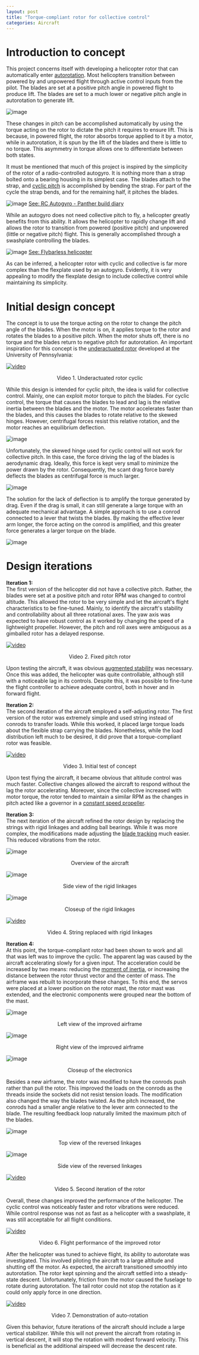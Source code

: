 ```yaml
---
layout: post
title: "Torque-compliant rotor for collective control"
categories: Aircraft
---
```


# Introduction to concept
This project concerns itself with developing a helicopter rotor that can automatically enter [autorotation](https://en.wikipedia.org/wiki/Autorotation). Most helicopters transition between powered by and unpowered flight through active control inputs from the pilot. The blades are set at a positive pitch angle in powered flight to produce lift. The blades are set to a much lower or negative pitch angle in autorotation to generate lift.  

![image](/img/torque_rotor/rotor-pitch.png)

These changes in pitch can be accomplished automatically by using the torque acting on the rotor to dictate the pitch it requires to ensure lift. This is because, in powered flight, the rotor absorbs torque applied to it by a motor, while in autorotation, it is spun by the lift of the blades and there is little to no torque. This asymmetry in torque allows one to differentiate between both states. 

It must be mentioned that much of this project is inspired by the simplicity of the rotor of a radio-controlled autogyro. It is nothing more than a strap bolted onto a bearing housing in its simplest case. The blades attach to the strap, and [cyclic pitch](https://www.youtube.com/watch?v=04tJmP2aqcw) is accomplished by bending the strap. For part of the cycle the strap bends, and for the remaining half, it pitches the blades. 

![image](http://www.bartonhewsons.uk/home/modelflying/helicopters/Resources/IMG_0793.jpg)
[See: RC Autogyro - Panther build diary](http://www.bartonhewsons.uk/home/modelflying/helicopters/pantherbuilddiar.html)

While an autogyro does not need collective pitch to fly, a helicopter greatly benefits from this ability. It allows the helicopter to rapidly change  lift and allows the rotor to transition from powered (positive pitch) and unpowered (little or negative pitch) flight. This is generally accomplished through a swashplate controlling the blades. 

![image](https://www.rchelicopterfun.com/images/BellHead500pics.gif)
[See: Flybarless helicopter](https://www.rchelicopterfun.com/flybarless.html)

As can be inferred, a helicopter rotor with cyclic and collective is far more complex than the flexplate used by an autogyro. Evidently, it is very appealing to modify the flexplate design to include collective control while maintaining its simplicity. 

# Initial design concept
The concept is to use the torque acting on the rotor to change the pitch angle of the blades. When the motor is on, it applies torque to the rotor and rotates the blades to a positive pitch. When the motor shuts off, there is no torque and the blades return to negative pitch for autorotation. An important inspiration for this concept is the [underactuated rotor](https://www.modlabupenn.org/wp-content/uploads/paulos_an_underactuated_propeller_IROS_2013.pdf) developed at the University of Pennsylvania:

[![video](https://img.youtube.com/vi/aEPf0QHVuMM/hqdefault.jpg)](https://youtu.be/aEPf0QHVuMM) 
<p align="center">Video 1. Underactuated rotor cyclic</p>

While this design is intended for cyclic pitch, the idea is valid for collective control. Mainly, one can exploit motor torque to pitch the blades. For cyclic control, the torque that causes the blades to lead and lag is the relative inertia between the blades and the motor. The motor accelerates faster than the blades, and this causes the blades to rotate relative to the skewed hinges. However, centrifugal forces resist this relative rotation, and the motor reaches an equilibrium deflection.  

![image](/img/torque_rotor/hinge-accel.png)

Unfortunately, the skewed hinge used for cyclic control will not work for collective pitch. In this case, the force driving the lag of the blades is aerodynamic drag. Ideally, this force is kept very small to minimize the power drawn by the rotor. Consequently, the scant drag force barely deflects the blades as centrifugal force is much larger.

![image](/img/torque_rotor/hinge-drag.png)

The solution for the lack of deflection is to amplify the torque generated by drag. Even if the drag is small, it can still generate a large torque with an adequate mechanical advantage. A simple approach is to use a conrod connected to a lever that twists the blades. By making the effective lever arm longer, the force acting on the conrod is amplified, and this greater force generates a larger torque on the blade.  

![image](/img/torque_rotor/hinge-conrod.png)

# Design iterations
__Iteration 1:__  
The first version of the helicopter did not have a collective pitch. Rather, the blades were set at a positive pitch and rotor RPM was changed to control altitude. This allowed the rotor to be very simple and let the aircraft's flight characteristics to be fine-tuned. Mainly, to identify the aircraft's stability and controllability about all three rotational axes. The yaw axis was expected to have robust control as it worked by changing the speed of a lightweight propeller. However, the pitch and roll axes were ambiguous as a gimballed rotor has a delayed response. 

[![video](https://img.youtube.com/vi/GvAgDsWhSy0/hqdefault.jpg)](https://youtu.be/GvAgDsWhSy0) 
<p align="center">Video 2. Fixed pitch rotor</p>

Upon testing the aircraft, it was obvious [augmented stability](http://localhost:4000/aircraft/2021/09/26/heli_flight_controller.html) was necessary. Once this was added, the helicopter was quite controllable, although still with a noticeable lag in its controls. Despite this, it was possible to fine-tune the flight controller to achieve adequate control, both in hover and in forward flight. 

__Iteration 2:__  
The second iteration of the aircraft employed a self-adjusting rotor. The first version of the rotor was extremely simple and used string instead of conrods to transfer loads. While this worked, it placed large torque loads about the flexible strap carrying the blades. Nonetheless, while the load distribution left much to be desired, it did prove that a torque-compliant rotor was feasible. 

[![video](https://img.youtube.com/vi/nCT1aNKzHTk/hqdefault.jpg)](https://youtu.be/nCT1aNKzHTk) 
<p align="center">Video 3. Initial test of concept</p>

Upon test flying the aircraft, it became obvious that altitude control was much faster. Collective changes allowed the aircraft to respond without the lag the rotor accelerating. Moreover, since the collective increased with motor torque, the rotor tended to maintain a similar RPM as the changes in pitch acted like a governor in a [constant speed propeller](https://www.boldmethod.com/learn-to-fly/aircraft-systems/how-a-constant-speed-prop-works/).

__Iteration 3:__  
The next iteration of the aircraft refined the rotor design by replacing the strings with rigid linkages and adding ball bearings. While it was more complex, the modifications made adjusting the [blade tracking](https://www.rchelicopterfun.com/blade-tracking.html) much easier. This reduced vibrations from the rotor.  

![image](/img/torque_rotor/v1-overview.JPG)
<p align="center">Overview of the aircraft</p>

![image](/img/torque_rotor/v1-rotor-1.JPG)
<p align="center">Side view of the rigid linkages</p>

![image](/img/torque_rotor/v1-rotor-2.JPG)
<p align="center">Closeup of the rigid linkages</p>

[![video](https://img.youtube.com/vi/zqMYG2y6rpQ/hqdefault.jpg)](https://youtu.be/zqMYG2y6rpQ) 
<p align="center">Video 4. String replaced with rigid linkages</p>

__Iteration 4:__  
At this point, the torque-compliant rotor had been shown to work and all that was left was to improve the cyclic. The apparent lag was caused by the aircraft accelerating slowly for a given input. The acceleration could be increased by two means: reducing the [moment of inertia](http://hyperphysics.phy-astr.gsu.edu/hbase/mi.html), or increasing the distance between the rotor thrust vector and the center of mass. The airframe was rebuilt to incorporate these changes. To this end, the servos were placed at a lower position on the rotor mast, the rotor mast was extended, and the electronic components were grouped near the bottom of the mast.  

![image](/img/torque_rotor/v2-left.JPG)
<p align="center">Left view of the improved airframe</p>

![image](/img/torque_rotor/v2-right.JPG)
<p align="center">Right view of the improved airframe</p>

![image](/img/torque_rotor/v2-closeup.JPG)
<p align="center">Closeup of the electronics</p>

Besides a new airframe, the rotor was modified to have the conrods push rather than pull the rotor. This improved the loads on the conrods as the threads inside the sockets did not resist tension loads. The modification also changed the way the blades twisted. As the pitch increased, the conrods had a smaller angle relative to the lever arm connected to the blade. The resulting feedback loop naturally limited the maximum pitch of the blades.  

![image](/img/torque_rotor/v2-rotor-1.JPG)
<p align="center">Top view of the reversed linkages</p>

![image](/img/torque_rotor/v2-rotor-2.JPG)
<p align="center">Side view of the reversed linkages</p>

[![video](https://img.youtube.com/vi/Q9cXrapfBSE/hqdefault.jpg)](https://youtu.be/Q9cXrapfBSE) 
<p align="center">Video 5. Second iteration of the rotor</p>

Overall, these changes improved the performance of the helicopter. The cyclic control was noticeably faster and rotor vibrations were reduced. While control response was not as fast as a helicopter with a swashplate, it was still acceptable for all flight conditions. 

[![video](https://img.youtube.com/vi/M2seHrdyMqY/hqdefault.jpg)](https://youtu.be/M2seHrdyMqY) 
<p align="center">Video 6. Flight performance of the improved rotor</p>

After the helicopter was tuned to achieve flight, its ability to autorotate was investigated. This involved piloting the aircraft to a large altitude and shutting off the motor. As expected, the aircraft transitioned smoothly into autorotation. The rotor kept spinning and the aircraft settled into a steady-state descent. Unfortunately, friction from the motor caused the fuselage to rotate during autorotation. The tail rotor could not stop the rotation as it could only apply force in one direction.

[![video](https://img.youtube.com/vi/kZA_8MvSCww/hqdefault.jpg)](https://youtu.be/kZA_8MvSCww)
<p align="center">Video 7. Demonstration of auto-rotation</p>

Given this behavior, future iterations of the aircraft should include a large vertical stabilizer. While this will not prevent the aircraft from rotating in vertical descent, it will stop the rotation with modest forward velocity. This is beneficial as the additional airspeed will decrease the descent rate.
